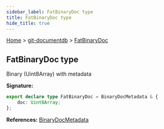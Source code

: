 ```yaml
---
sidebar_label: FatBinaryDoc type
title: FatBinaryDoc type
hide_title: true
---
```


[Home](./index.md) &gt; [git-documentdb](./git-documentdb.md) &gt; [FatBinaryDoc](./git-documentdb.fatbinarydoc.md)

## FatBinaryDoc type

Binary (Uint8Array) with metadata

<b>Signature:</b>

```typescript
export declare type FatBinaryDoc = BinaryDocMetadata & {
    doc: Uint8Array;
};
```
<b>References:</b> [BinaryDocMetadata](./git-documentdb.binarydocmetadata.md)


